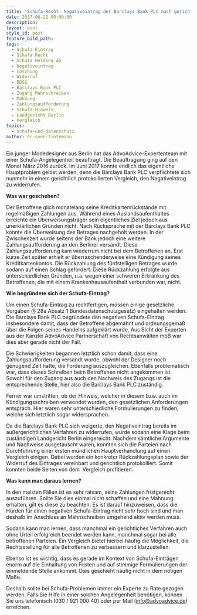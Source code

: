 ```yaml
---
title: 'Schufa-Recht: Negativeintrag der Barclays Bank PLC nach gerichtlichem Vergleich widerrufen'
date: 2017-06-22 00:00:00
description:
layout: post
style_id: post
feature_bild_path:
tags:
  - Schufa-Eintrag
  - Schufa Recht
  - Schufa Holding AG
  - Negativeintrag
  - Löschung
  - Widerruf
  - BDSG
  - Barclays Bank PLC
  - Zugang Mahnschreiben
  - Mahnung
  - Zahlungsaufforderung
  - Schufa-Hinweis
  - Landgericht Berlin
  - Vergleich
topics:
  - schufa-und-datenschutz
author: dr-sven-tintemann
---
```



Ein junger Modedesigner aus Berlin hat das AdvoAdvice-Expertenteam mit einer Schufa-Angelegenheit beauftragt. Die Beauftragung ging auf den Monat M&auml;rz 2016 zur&uuml;ck. Im Juni 2017 konnte endlich das eigentliche Hauptproblem gel&ouml;st werden, denn die Barclays Bank PLC verpflichtete sich nunmehr in einem gerichtlich protokollierten Vergleich, den Negativeintrag zu widerrufen.

**Was war geschehen?**

Der Betroffene glich monatelang seine Kreditkartenr&uuml;ckst&auml;nde mit regelm&auml;&szlig;igen Zahlungen aus. W&auml;hrend eines Auslandsaufenthaltes erreichte ein &Uuml;berweisungstr&auml;ger sein eigentliches Ziel jedoch aus unerkl&auml;rlichen Gr&uuml;nden nicht. Nach R&uuml;cksprache mit der Barclays Bank PLC konnte die &Uuml;berweisung des Betrages nachgeholt werden. In der Zwischenzeit wurde seitens der Bank jedoch eine weitere Zahlungsaufforderung an den Berliner versandt. Diese Zahlungsaufforderung kam wiederrum nicht bei dem Betroffenen an. Erst kurze Zeit sp&auml;ter erhielt er &uuml;berraschenderweise eine K&uuml;ndigung seines Kreditkartenkontos. Die R&uuml;ckzahlung des f&uuml;nfstelligen Betrages wurde sodann auf einen Schlag gefordert. Diese R&uuml;ckzahlung erfolgte aus unterschiedlichen Gr&uuml;nden, u.a. wegen einer schweren Erkrankung des Betroffenen, die mit einem Krankenhausaufenthalt verbunden war, nicht.

**Wie begr&uuml;ndete sich der Schufa-Eintrag?**

Um einen Schufa-Eintrag zu rechtfertigen, m&uuml;ssen einige gesetzliche Vorgaben (&sect; 28a Absatz 1 Bundesdatenschutzgesetz) eingehalten werden. Die Barclays Bank PLC begr&uuml;ndete den negativen Schufa-Eintrag insbesondere damit, dass der Betroffene abgemahnt und ordnungsgem&auml;&szlig; &uuml;ber die Folgen seines Handelns aufgekl&auml;rt wurde. Aus Sicht der Experten aus der Kanzlei AdvoAdvice Partnerschaft von Rechtsanw&auml;lten mbB war dies aber gerade nicht der Fall.

Die Schwierigkeiten begannen letztlich schon damit, dass eine Zahlungsaufforderung versandt wurde, obwohl der Designer noch gen&uuml;gend Zeit hatte, die Forderung auszugleichen. Ebenfalls problematisch war, dass dieses Schreiben beim Betroffenen nicht angekommen ist. Sowohl f&uuml;r den Zugang aus auch den Nachweis des Zugangs ist die entsprechende Stelle, hier also die Barclays Bank PLC zust&auml;ndig.

Ferner war umstritten, ob der Hinweis, welcher in diesem bzw. auch im K&uuml;ndigungsschreiben verwendet wurden, den gesetzlichen Anforderungen entsprach. Hier waren sehr unterschiedliche Formulierungen zu finden, welche sich letztlich sogar widersprachen.

Da die Barclays Bank PLC sich weigerte, den Negativeintrag bereits im au&szlig;ergerichtlichen Verfahren zu widerrufen, wurde sodann eine Klage beim zust&auml;ndigen Landgericht Berlin eingereicht. Nachdem s&auml;mtliche Argumente und Nachweise ausgetauscht waren, konnten sich die Parteien nach Durchf&uuml;hrung einer ersten m&uuml;ndlichen Hauptverhandlung auf einen Vergleich einigen. Dabei wurden ein konkreter R&uuml;ckzahlungsplan sowie der&nbsp; Widerruf des Eintrages vereinbart und gerichtlich protokolliert. Somit konnten beide Seiten von dem&nbsp; Vergleich profitieren.

**Was kann man daraus lernen?**

In den meisten F&auml;llen ist es sehr ratsam, seine Zahlungen fristgerecht auszuf&uuml;hren. Sollte Sie dies einmal nicht schaffen und eine Mahnung erhalten, gilt es diese zu beachten. Es ist darauf hinzuweisen, dass die H&uuml;rden f&uuml;r einen negativen Schufa-Eintrag nicht sehr hoch sind und man deshalb im Anschluss an Mahnschreiben umgehend aktiv werden muss.

Sodann kann man lernen, dass manchmal ein gerichtliches Verfahren auch ohne Urteil erfolgreich beendet werden kann, manchmal sogar bei alle betroffenen Parteien. Ein Vergleich bietet hierbei h&auml;ufig die M&ouml;glichkeit, die Rechtsstellung f&uuml;r alle Betroffenen zu verbessern und klarzustellen.

Ebenso ist es wichtig, dass es gerade im Kontext von Schufa-Eintr&auml;gen enorm auf die Einhaltung von Fristen und auf stimmige Formulierungen der einmeldende Stelle ankommt. Dies geschieht h&auml;ufig nicht in dem n&ouml;tigen Ma&szlig;e.

Deshalb sollte bei Schufa-Problemen immer ein Experte zu Rate gezogen werden. Falls Sie Hilfe in einer solchen Angelegenheit ben&ouml;tigen, k&ouml;nnen Sie uns telefonisch (030 / 921 000 40) oder per Mail ([info@advoadvice.de](mailto:info@advoadvice.de)) erreichen.